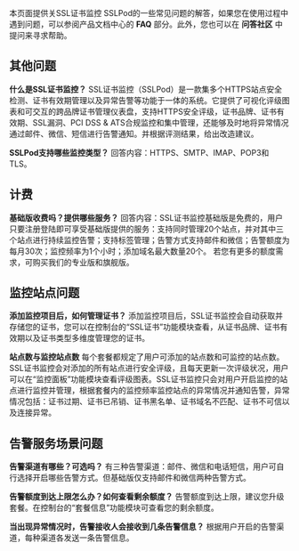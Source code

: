 
本页面提供关SSL证书监控 SSLPod的一些常见问题的解答，如果您在使用过程中遇到问题，可以参阅产品文档中心的     **FAQ** 部分。此外，您也可以在 **问答社区** 中提问来寻求帮助。

## 其他问题

**什么是SSL证书监控？**
SSL证书监控（SSLPod）是一款集多个HTTPS站点安全检测、证书有效期管理以及异常告警等功能于一体的系统。它提供了可视化评级图表和可交互的跨品牌证书管理仪表盘，支持HTTPS安全评级，证书品牌、证书有效期、SSL漏洞、PCI DSS & ATS合规监控和集中管理，还能够及时地将异常情况通过邮件、微信、短信进行告警通知。并根据评测结果，给出改造建议。

**SSLPod支持哪些监控类型？**
回答内容：HTTPS、SMTP、IMAP、POP3和TLS。

## 计费

**基础版收费吗？提供哪些服务？**
回答内容：SSL证书监控基础版是免费的，用户只要注册登陆即可享受基础版提供的服务：支持同时管理20个站点，并对其中三个站点进行持续监控告警；支持标签管理；告警方式支持邮件和微信；告警额度为每月30次；监控频率为1个小时；添加域名最大数量20个。
若您有更多的额度需求，可购买我们的专业版和旗舰版。

## 监控站点问题

**添加监控项目后，如何管理证书？**
添加监控项目后，SSL证书监控会自动获取并存储您的证书，您可以在控制台的“SSL证书”功能模块查看，从证书品牌、证书有效期以及证书类型多维度管理您的证书。

**站点数与监控站点数**
每个套餐都规定了用户可添加的站点数和可监控的站点数。
SSL证书监控会对添加的所有站点进行安全评级，且每天更新一次评级状况，用户可以在“监控面板”功能模块查看评级图表。SSL证书监控只会对用户开启监控的站点进行监控并管理，根据套餐内的监控频率监控站点的异常情况并通知告警，异常情况包括：证书过期、证书已吊销、证书黑名单、证书域名不匹配、证书不可信以及连接异常。

## 告警服务场景问题
**告警渠道有哪些？可选吗？**
有三种告警渠道：邮件、微信和电话短信，用户可自行选择开启哪些告警方式。但基础版仅支持邮件和微信两种告警方式。

**告警额度到达上限怎么办？如何查看剩余额度？**
告警额度到达上限，建议您升级套餐。在控制台的“套餐信息”功能模块可查看您的剩余额度。

**当出现异常情况时，告警接收人会接收到几条告警信息？**
根据用户开启的告警渠道，每种渠道各发送一条告警信息。
